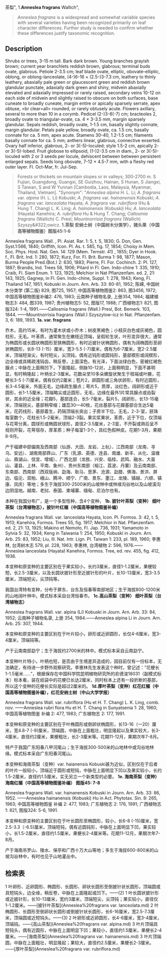 茶梨",
1.**Anneslea fragrans** Wallich",

> *Anneslea fragrans* is a widespread and somewhat variable species with several varieties having been recognized primarily on leaf character differences. Further study is needed to confirm whether these differences justify taxonomic recognition.

## Description
Shrubs or trees, 3-15 m tall. Bark dark brown. Young branches grayish brown; current year branchlets reddish brown, glabrous; terminal buds ovate, glabrous. Petiole 2-3.5 cm; leaf blade ovate, elliptic, obovate-elliptic, oblong, or oblong-lanceolate, (4-)6-16 × (2.5-)3-7.3 cm, leathery to thinly leathery, abaxially pale green or glaucescent green and reddish brown glandular punctate, adaxially dark green and shiny, midvein abaxially elevated and adaxially impressed or rarely raised, secondary veins 10-12 on each side of midvein and slightly raised to obscure on both surfaces, base cuneate to broadly cuneate, margin entire or apically sparsely serrate, apex obtuse, &lt;br clear=all&gt; rounded, or rarely obtusely acute. Flowers axillary, several to more than 10 in a corymb. Pedicel (2-)3-6(-7) cm; bracteoles 2, broadly ovate to triangular-ovate, ca. 4 × 3-3.5 mm, margin sparsely glandular. Sepals reddish, broadly ovate, 1-1.5 cm, basally slightly connate, margin glandular. Petals pale yellow, broadly ovate, ca. 1.5 cm, basally connate for ca. 5 mm, apex acute. Stamens 30-40, 1.2-1.5 cm; filaments basally connate for ca. 5 mm; anthers linear, glabrous, connective exserted. Ovary half inferior, glabrous, 2- or 3(-5)-loculed; style 1.5-2 cm, apically 2- or 3(-5)-lobed. Fruit globose to ellipsoid, (1-)2-3.5 cm in diam., 2- or 3(-5)-loculed with 2 or 3 seeds per locule, dehiscent between between persistent enlarged sepals. Seeds long obovate, 7-12 × 4.5-7 mm, with a fleshy red outer layer. Fl. Oct-Mar, fr. Jul-Sep.

> Forests or thickets on mountain slopes or in valleys; 300-2700 m. S Fujian, Guangdong, Guangxi, SE Guizhou, Hainan, S Hunan, S Jiangxi, S Taiwan, S and W Yunnan [Cambodia, Laos, Malaysia, Myanmar, Thailand, Vietnam].
  "Synonym": "*Anneslea alpina* H. L. Li; *A. fragrans* var. *alpina* (H. L. Li) Kobuski; *A. fragrans* var. *hainanensis* Kobuski; *A. fragrans* var. *lanceolata* Hayata; *A. fragrans* var. *rubriflora* (Hu &amp; Hung T. Chang) L. K. Ling; *A. hainanensis* (Kobuski) Hu; *A. lanceolata* (Hayata) Kanehira; *A. rubriflora* Hu &amp; Hung T. Chang; *Callosmia fragrans* (Wallich) C. Presl; *Mountnorrisia fragrans* (Wallich) Szyszy&amp;#322;owicz.
**1.茶梨 安纳士树（中国树木分类学），猪头果（中国高等植物图鉴）图版45:1-6**

Anneslea fragrans Wall. , Pl. Asiat. Rar. 1: 5, t. 5, 1830; G. Don, Gen. Syst.1:566, 1840; Griffith, Icon. Pl. As. t. 585, fig. 17, 1854; Choisy in Mem. Soc. Phys. Host. Nat. Gen. 14: 129 (Mem. Ternstr. 41) , 1855; Dyer in Hook. f., Fl. Brit. Ind. 1: 280, 1872; Kurz, For. Fl. Brit. Burma 1: 98, 1877; Mason, Burma People Pred.(Bot.) 2: 630, 1883; Pierre, Fl. For. Cochinch. 2: Pl. 127, 1887; Brandis, Ind. Trees 58, 1906; Pitard in Fl. Gen. Indo-chine 1: 335, 1910; Craib, Fl. Siam Enum. 1: 123, 1925; Melchior in Nat Pflanzenfam. ed. 2, 21: 143, 1925; Gagnep, in Fl. Gen. Indo-chine, Suppl. 1: 278, 1943; Keng, Fl. Thailand 147, 1951; Kobuski in Journ. Arn. Arb. 33: 80-81, 1952; 陈嵘, 中国树木分类学 (第二版) 829, 图725, 1957; 中国高等植物图鉴2: 863, 图3456, 1972; 中国高等植物图鉴补编2: 476, 1983; 云南种子植物名录, 上册354, 1984; 福建植物志3: 484, 图339, 1987; 贵州植物志5: 52, 图版17, 1988; 广西植物志1: 821, 图版324: 1-4, 1991.——Callosmia fragrans (Wall.) Presl, Bot. Bemerk. 103, 1844. ——Mountnorrisia fragrans (Wall.) Szyszylow-icz in Nat. Pflanzenfam. 3, 6: 189, 1893.
**1a. var. fragrans**

乔木，高约15米，有时为灌木状或小乔木；树皮黑褐色；小枝灰白色或灰褐色，圆柱形，无毛。叶革质，通常聚生在嫩枝近顶端，呈假轮生状，叶形变异很大，通常为椭圆形或长圆状椭圆形至狭椭圆形，有时近披针状椭圆形，偶有为阔椭圆形至卵状椭圆形，长8-13 (-15）厘米，宽3-5.5 (-7)厘米，偶有为6-7厘米，宽2-2.5厘米，顶端短渐尖，有时短尖，尖顶钝，偶有近钝形或圆钝形，基部楔形或阔楔形，边全缘或具稀疏浅钝齿，稍反卷，上面深色，有光泽，下面淡绿白色，密被红褐色腺点；中脉在上面稍凹下，下面隆起，侧脉10-12对，上面稍明显，下面不甚明显，有时稍隆起；叶柄长2-3厘米。花数朵至10多朵螺旋状聚生于枝端或叶腋，花梗长3-5 (-7)厘米，偶有仅约2厘米；苞片2，卵圆形或三角状卵形，有时近圆形，长3-4.5毫米，外面无毛，边缘疏生腺点；萼片5，质厚，淡红色，阔卵形或近于圆形，长1-1.5厘米，顶端略尖或近圆形，无毛，边缘在最外1片常具腺点或齿裂状，其余的近全缘；花瓣5，基部连合，长5-7毫米，裂片5，阔卵形，长13-15毫米，顶端锐尖，基部稍窄缩；雄蕊30一40枚，花丝基部与花瓣基部合生达5毫米，花药线形，基部着生，药隔顶端长突出；子房半下位，无毛，2-3-室，胚珠每室数个，花柱长1.5-2毫米，顶端2-3裂。果实浆果状，革质，近于下位，仅顶端与花萼分离，圆球形或椭圆状球形，直径2-3.5厘米，2-3室，不开裂或熟后呈不规则开裂，花萼宿存，厚革质；种子每室1-3个，具红色假种皮。花期1-3月，果期8-9月。

产于福建中部偏南及西南部（仙游、大田、龙岩、上杭）、江西南部（龙南、寻乌、安远）、湖南南部莽山、广东（乳源、英德、连县、南雄、新丰、从化、温塘山、鼎湖山、信宜、增城）、广西北部（龙胜、兴安、临桂、武鸣、融水、大苗山、灌县、上林、平南、象州）、贵州东南部（榕江、荔波、丹寨）及云南南部、东南部、西南部（西双版纳、勐海、耿马、思茅、沧源、勐腊、佛海、景洪、屏边、临沦、双柏、峨山、腾冲、顺宁、广南、景东、墨江、龙陵、镇越、六顺、镇康、凤庆）等地；多生于海拔300-2500米的山坡林中或林缘沟谷地以及山坡溪沟边阴湿地。越南、老挝、泰国、柬埔寨、缅甸、尼泊尔也有。

本种在我国分布广，是一个多型性种，含4个变种，
**1b. 披针叶茶梨（变种）  细叶茶梨（台湾植物志），披针叶红楣（中国高等植物图鉴补编）**

Anneslea fragrans Wall. var. lanceolata Hayata, Icon. Pl. Formos. 3: 42, t. 5, 1913; Kanehira, Formos. Trees 55, fig. 1917; Melchior in Nat. Pflanzenfam. ed. 2, 21: 13, 1925; Makino et Nemoto, Fl. Jap. 736, 1931; Yamamoto in Sylvia 5: 32, 1934; Keng in Taiwania 1: 254, 1950; Kobuski in Journ. Arn. Arb. 25: 83, 1952; Liu, Ill. Nat. Intr. Lign. Pl. Taiwan 1: 233, pl. 189, 1960; 李惠林, 台湾树木志 579, pl. 228, 1963; 李惠林, 台湾植物 2: 596, 1976.——Anneslea lanceolata (Hayata) Kanehira, Formos. Tree, ed. rev. 455, fig. 412, 1936.

本变种和原变种的主要区别在于果实较小，长约3厘米，直径1-1.2厘米，果梗较短，长2.5-3厘米，以及长圆状披针形至近披针形的叶片，长10-13厘米，宽3-3.5厘米，顶端短尖，尖顶钝等。

我国台湾特有变种，分布于屏东、台东及恒春等南部地区；生于海拔800-1200米的山地阔叶林中。模式标本采自台湾恒春市。
**1c.高山茶梨（变种）  细叶茶梨（台湾植物志）**

Anneslea fragrans Wall. var. alpina (Li) Kobuski in Journ. Arn. Arb. 33: 84, 1952; 云南种子植物名录, 上册 354, 1984.——Anneslea alpina Li in Journ. Arn. Arb. 25: 307, 1944.

本变种和原变种的主要区别在于叶片较小，卵形或近卵圆形，长仅4-6厘米，宽3-4厘米，顶端钝等。

产于云南南部勐宁；生于海拔约2700米的林中。模式标本采自云南勐宁。

本变种叶片特小，叶柄也短，是否由于生境差异造成的，因目前仅有一份标本，无法确定，有待进一步野外观察研究。李惠林先生发表这个种时，曾记述：“花梗长1-1.5毫米……”，根据保存在中国科学院昆明植物研究所的俞德浚18031（副模式标本）标本看，装在纸袋中的花梗已长达2厘米，同时标本上还有一段折断的基部，所以这个变种的花梗长实际是超过2厘米的。
**1d.厚叶茶梨（变种）红花红楣（中国高等植物图鉴补编），红花安纳士树（中山大学学报）**

Anneslea fragrans Wall. var. rubriflora (Hu et H. T. Chang) L. K. Ling, comb. nov. ——Anneslea rubri flora Hu et H. T. Chang in Sunyatsenia 1: 28, 1960; 中国高等植物图鉴 补编 2: 477, 1983; 广东植物志 2: 177, 1991.

本变种和原变种的主要区别在于叶椭圆形或倒卵状椭圆形，长13-16（一20）厘米，宽4.8-7 (-9)厘米，顶端圆，中脉在上面粗壮，明显隆起以及果实较大，长3-4厘米，直径约2厘米，果梗粗壮，长2-3厘米等。花期11-12月，果期次年7-8月。

特产于我国广东阳春八甲河尾山；生于海拔300-500米的山地林中或沟谷地林缘。模式标本采自广东阳春河尾山。

本变种和海南茶梨（变种）var. haianensis Kobuski甚为近似，区别仅在于后者的叶片一般较小，顶端近于圆形或短钝，中脉在上面明显下凹以及果实较小，长约1.5-2厘米，直径约1.5厘米，实无另立一个新类型的必要。
**1e. 海南茶梨（变种）  海南红楣（中国高等植物图鉴补编）  图版45: 7-8**

Anneslea fragrans Wall. var. hainanensis Kobuski in Journ. Arn. Arb. 33: 86, 1952. ——Anneslea hainanensis (Kobuski) Hu in Act. Phytotax. Sin. 8: 265, 1963; 中国高等植物图鉴 补编 2: 477, 1983; 广东植物志 2: 176, 1991; 广西植物志 1: 821, 图版324: 5-6, 1991.

本变种和原变种的主要区别在于叶长圆形至椭圆形，较小，长6-8 (-15)厘米，宽2.5-3.3（-6.5)厘米，顶端短钝，偶有近圆钝形，中脉在上面明显下凹，果实较小，长1.5-2厘米，直径约1.5厘米，果梗长2-4厘米等。花期11-12月，果期次年7-8月。

产于海南吊罗山、陵水、保亭和广西十万大山等地；多生于海拔600-800米的山坡沟谷林中，有时也见于山地灌丛中。

## 检索表

1 叶卵形、近卵圆形、椭圆形、长圆形、卵状长圆形至倒披针状长圆形，顶端圆或具短钝头，边全缘，稍反卷，中脉在上面隆起或凹下。——(2)
1 叶长圆状披针形或近披针形，长10-13厘米，宽约3厘米，顶端短尖，尖顶钝；果实较小，直径仅1-1.2厘米。——[披针叶茶梨](Anneslea%20fragrans var. lanceolata.md)
2 叶椭圆形、长圆形至倒卵状长圆形或倒披针状长圆形，长6-16厘米，宽2.5-7.3厘米，顶端圆或近短钝头。——(3)
2 叶卵形或近卵圆形，长4-6厘米，宽3-4厘米，顶端钝。——[高山茶梨](Anneslea%20fragrans var. alpina.md)
3 叶片顶端具短钝头，偶有近圆形，中脉在上面明显下凹；果较小，直径约1.5厘米，果梗长2-4厘米。——[海南茶梨](Anneslea%20fragrans var. hainanensis.md)
3 叶片顶端圆，中脉在上面粗壮，明显隆起；果较大，直径约2.5厘米，果梗长2-3厘米。——[厚叶茶梨](Anneslea%20fragrans var. rubriflora.md)
